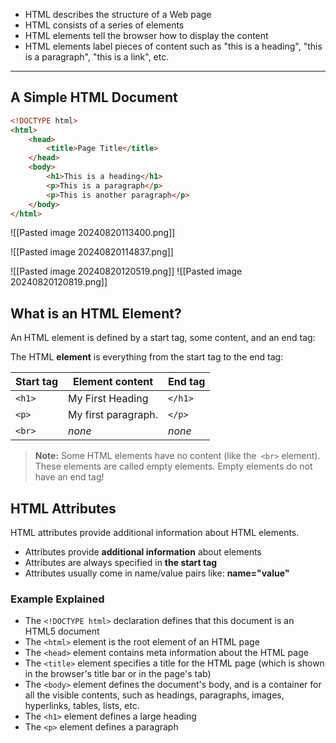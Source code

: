 
- HTML describes the structure of a Web page
- HTML consists of a series of elements
- HTML elements tell the browser how to display the content
- HTML elements label pieces of content such as "this is a heading", "this is a paragraph", "this is a link", etc.

---

## A Simple HTML Document

```html
<!DOCTYPE html>  
<html>  
	<head>  
		<title>Page Title</title>  
	</head>  
	<body>  
		<h1>This is a heading</h1>  
		<p>This is a paragraph</p>
		<p>This is another paragraph</p>    
	</body>  
</html>
```

![[Pasted image 20240820113400.png]]

![[Pasted image 20240820114837.png]]

![[Pasted image 20240820120519.png]]
![[Pasted image 20240820120819.png]]
## What is an HTML Element?

An HTML element is defined by a start tag, some content, and an end tag:

The HTML **element** is everything from the start tag to the end tag:

| Start tag  | Element content     | End tag |
| ---------- | ------------------- | ------- |
| `<h1>`     | My First Heading    | `</h1>` |
| `<p>`      | My first paragraph. | `</p>`  |
| `<br>`<br> | _none_              | _none_  |

> **Note:** Some HTML elements have no content (like the` <br>` element). These elements are called empty elements. Empty elements do not have an end tag!

## HTML Attributes

HTML attributes provide additional information about HTML elements.

- Attributes provide **additional information** about elements
- Attributes are always specified in **the start tag**
- Attributes usually come in name/value pairs like: **name="value"**

### Example Explained

- The `<!DOCTYPE html>` declaration defines that this document is an HTML5 document
- The `<html>` element is the root element of an HTML page
- The `<head>` element contains meta information about the HTML page
- The `<title>` element specifies a title for the HTML page (which is shown in the browser's title bar or in the page's tab)
- The `<body>` element defines the document's body, and is a container for all the visible contents, such as headings, paragraphs, images, hyperlinks, tables, lists, etc.
- The `<h1>` element defines a large heading
- The `<p>` element defines a paragraph


